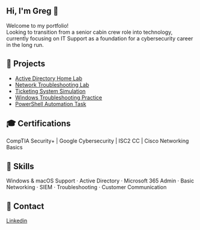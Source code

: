 ## Hi, I'm Greg 👋
Welcome to my portfolio!  
Looking to transition from a senior cabin crew role into technology, currently focusing on IT Support as a foundation for a cybersecurity career in the long run.

## 🔧 Projects
- [Active Directory Home Lab](./ActiveDirectoryLab)
- [Network Troubleshooting Lab](./Networking-Troubleshooting)
- [Ticketing System Simulation](./Ticketing-System-Simulation)
- [Windows Troubleshooting Practice](./Windows-Troubleshooting)
- [PowerShell Automation Task](./PowerShell-Automation)

## 🎓 Certifications
CompTIA Security+ | Google Cybersecurity | ISC2 CC | Cisco Networking Basics  

## 🧠 Skills
Windows & macOS Support · Active Directory · Microsoft 365 Admin · Basic Networking · SIEM · Troubleshooting · Customer Communication

## 🔗 Contact
[Linkedin](https://www.linkedin.com/in/gergely-szekeres/)
